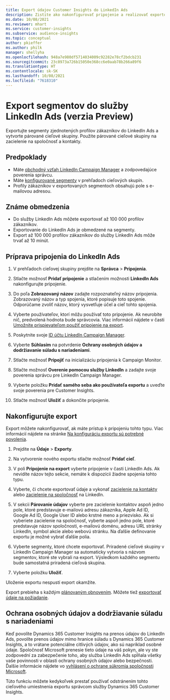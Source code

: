 ```yaml
---
title: Export údajov Customer Insights do LinkedIn Ads
description: Zistite ako nakonfigurovať pripojenie a realizovať exportovanie do LinkedIn Ads.
ms.date: 10/08/2021
ms.reviewer: mhart
ms.service: customer-insights
ms.subservice: audience-insights
ms.topic: conceptual
author: pkieffer
ms.author: philk
manager: shellyha
ms.openlocfilehash: 948a7e980df5714034009c92282e78cf2bdcb231
ms.sourcegitcommit: 23c8973a726b15050e368cc6e0aab78b266a89f6
ms.translationtype: HT
ms.contentlocale: sk-SK
ms.lasthandoff: 10/08/2021
ms.locfileid: "7618310"
---
```

# <a name="export-segments-to-linkedin-ads-preview"></a>Export segmentov do služby LinkedIn Ads (verzia Preview)

Exportujte segmenty zjednotených profilov zákazníkov do LinkedIn Ads a vytvorte párované cieľové skupiny. Použite párované cieľové skupiny na zacielenie na spoločnosť a kontakty.

## <a name="prerequisites"></a>Predpoklady

-   Máte [obchodný vzťah LinkedIn Campaign Manager](https://business.linkedin.com/marketing-solutions/ads) a zodpovedajúce poverenia správcu.
-   Máte [konfigurované segmenty](segments.md) v prehľadoch cieľových skupín.
-   Profily zákazníkov v exportovaných segmentoch obsahujú pole s e-mailovou adresou.

## <a name="known-limitations"></a>Známe obmedzenia

- Do služby LinkedIn Ads môžete exportovať až 100 000 profilov zákazníkov.
- Exportovanie do LinkedIn Ads je obmedzené na segmenty.
- Export až 100 000 profilov zákazníkov do služby LinkedIn Ads môže trvať až 10 minút. 

## <a name="set-up-the-connection-to-linkedin-ads"></a>Príprava pripojenia do LinkedIn Ads

1. V prehľadoch cieľovej skupiny prejdite na **Správca** > **Pripojenia**.

1. Stlačte možnosť **Pridať pripojenie** a stlačením možnosti **LinkedIn Ads** nakonfigurujte pripojenie.

1. Do poľa **Zobrazovaný názov** zadajte rozpoznateľný názov pripojenia. Zobrazovaný názov a typ spojenia, ktoré popisuje toto spojenie. Odporúčame zvoliť názov, ktorý vysvetľuje účel a cieľ tohto spojenia.

1. Vyberte používateľov, ktorí môžu používať toto pripojenie. Ak neurobíte nič, predvolená hodnota bude správcovia. Viac informácií nájdete v časti [Umožnite prispievateľom použiť pripojenie na export](connections.md#allow-contributors-to-use-a-connection-for-exports).

1. Poskytnite svoje [ID účtu LinkedIn Campaign Manager](https://www.linkedin.com/help/lms/answer/a424270).

1. Vyberte **Súhlasím** na potvrdenie **Ochrany osobných údajov a dodržiavanie súladu s nariadeniami**.

1. Stlačte možnosť **Pripojiť** na inicializáciu pripojenia k Campaign Monitor.

1. Stlačte možnosť **Overenie pomocou služby LinkedIn** a zadajte svoje poverenia správcu pre LinkedIn Campaign Manager.

1. Vyberte položku **Pridať samého seba ako používateľa exportu** a uveďte svoje poverenia pre Customer Insights.

1. Stlačte možnosť **Uložiť** a dokončite pripojenie.

## <a name="configure-an-export"></a>Nakonfigurujte export

Export môžete nakonfigurovať, ak máte prístup k pripojeniu tohto typu. Viac informácií nájdete na stránke [Na konfiguráciu exportu sú potrebné povolenia](export-destinations.md#set-up-a-new-export).

1. Prejdite na **Údaje** > **Exporty**.

1. Na vytvorenie nového exportu stlačte možnosť **Pridať cieľ**.

1. V poli **Pripojenie na export** vyberte pripojenie v časti LinkedIn Ads. Ak nevidíte názov tejto sekcie, nemáte k dispozícii žiadne spojenia tohto typu.

1. Vyberte, či chcete exportovať údaje a vykonať [zacielenie na kontakty](https://business.linkedin.com/marketing-solutions/ad-targeting/contact-targeting) alebo [zacielenie na spoločnosť](https://business.linkedin.com/marketing-solutions/ad-targeting/account-targeting) na LinkedIn. 

1. V sekcii **Párovanie údajov** vyberte pre zacielenie kontaktov aspoň jedno pole, ktoré predstavuje e-mailovú adresu zákazníka, Apple Ad ID, Google Ad ID, Google User ID alebo krstné meno a priezvisko. Ak si vyberiete zacielenie na spoločnosť, vyberte aspoň jedno pole, ktoré predstavuje názov spoločnosti, e-mailovú doménu, adresu URL stránky LinkedIn, symbol akcie alebo webovú stránku. Na ďalšie definovanie exportu je možné vybrať ďalšie polia. 

1. Vyberte segmenty, ktoré chcete exportovať. Priradené cieľové skupiny v LinkedIn Campaign Manager sa automaticky vytvoria s názvom segmentov, ktoré ste vybrali na export. Výsledkom každého segmentu bude samostatná priradená cieľová skupina. 

1. Vyberte položku **Uložiť**.

Uloženie exportu nespustí export okamžite.

Export prebieha s každým [plánovaným obnovením](system.md#schedule-tab). Môžete tiež [exportovať údaje na požiadanie](export-destinations.md#run-exports-on-demand). 


## <a name="data-privacy-and-compliance"></a>Ochrana osobných údajov a dodržiavanie súladu s nariadeniami

Keď povolíte Dynamics 365 Customer Insights na prenos údajov do LinkedIn Ads, povolíte prenos údajov mimo hranice súladu s Dynamics 365 Customer Insights, a to vrátane potenciálne citlivých údajov, ako sú napríklad osobné údaje. Spoločnosť Microsoft prenesie tieto údaje na váš pokyn, ale vy ste zodpovední za zabezpečenie toho, aby služba LinkedIn Ads spĺňala všetky vaše povinnosti v oblasti ochrany osobných údajov alebo bezpečnosti. Ďalšie informácie nájdete vo [vyhlásení o ochrane súkromia spoločnosti Microsoft](https://go.microsoft.com/fwlink/?linkid=396732).

Túto funkciu môžete kedykoľvek prestať používať odstránením tohto cieľového umiestnenia exportu správcom služby Dynamics 365 Customer Insights.

